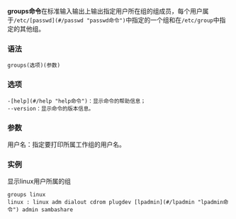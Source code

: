 **groups命令**在标准输入输出上输出指定用户所在组的组成员，每个用户属于`/etc/[passwd](#/passwd "passwd命令")`中指定的一个组和在`/etc/group`中指定的其他组。

### 语法  

```
groups(选项)(参数)
```

### 选项  

```
-[help](#/help "help命令")：显示命令的帮助信息；
--version：显示命令的版本信息。
```

### 参数  

用户名：指定要打印所属工作组的用户名。

### 实例  

显示linux用户所属的组

```
groups linux
linux : linux adm dialout cdrom plugdev [lpadmin](#/lpadmin "lpadmin命令") admin sambashare
```